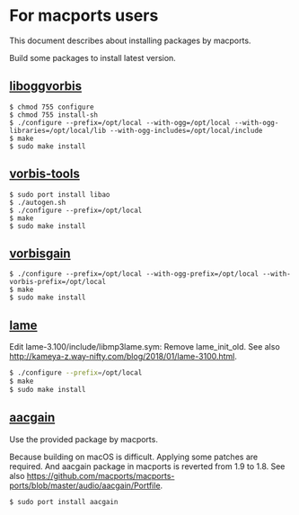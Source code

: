 # For macports users

This document describes about installing packages by macports.

Build some packages to install latest version.

## [liboggvorbis](https://github.com/AO-Yumi/vorbis_aotuv)

```shell
$ chmod 755 configure
$ chmod 755 install-sh
$ ./configure --prefix=/opt/local --with-ogg=/opt/local --with-ogg-libraries=/opt/local/lib --with-ogg-includes=/opt/local/include
$ make
$ sudo make install
```

## [vorbis-tools](https://github.com/xiph/vorbis-tools)

```shell
$ sudo port install libao
$ ./autogen.sh
$ ./configure --prefix=/opt/local
$ make
$ sudo make install
```

## [vorbisgain](https://sjeng.org/vorbisgain.html)

```shell
$ ./configure --prefix=/opt/local --with-ogg-prefix=/opt/local --with-vorbis-prefix=/opt/local
$ make
$ sudo make install
```

## [lame](https://sourceforge.net/projects/lame/)

Edit lame-3.100/include/libmp3lame.sym: Remove lame_init_old. See also http://kameya-z.way-nifty.com/blog/2018/01/lame-3100.html.

```bash
$ ./configure --prefix=/opt/local
$ make
$ sudo make install
```

## [aacgain](http://aacgain.altosdesign.com/)

Use the provided package by macports.

Because building on macOS is difficult. Applying some patches are required. And aacgain package in macports is reverted from 1.9 to 1.8. See also https://github.com/macports/macports-ports/blob/master/audio/aacgain/Portfile.

```shell
$ sudo port install aacgain
```
